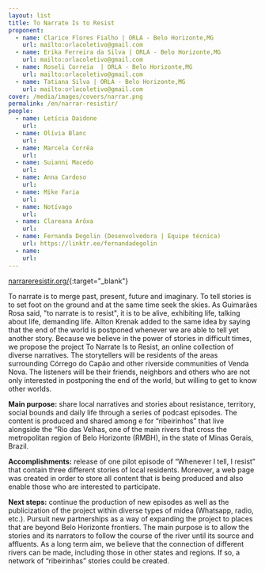 ```yaml
---
layout: list
title: To Narrate Is to Resist
proponent:
  - name: Clarice Flores Fialho | ORLA - Belo Horizonte,MG
    url: mailto:orlacoletivo@gmail.com
  - name: Erika Ferreira da Silva | ORLA - Belo Horizonte,MG
    url: mailto:orlacoletivo@gmail.com
  - name: Roseli Correia  | ORLA - Belo Horizonte,MG
    url: mailto:orlacoletivo@gmail.com
  - name: Tatiana Silva | ORLA - Belo Horizonte,MG
    url: mailto:orlacoletivo@gmail.com
cover: /media/images/covers/narrar.png
permalink: /en/narrar-resistir/
people:
  - name: Letícia Daidone
    url: 
  - name: Olívia Blanc
    url: 
  - name: Marcela Corrêa
    url: 
  - name: Suianni Macedo
    url: 
  - name: Anna Cardoso
    url: 
  - name: Mike Faria
    url: 
  - name: Notívago
    url: 
  - name: Clareana Arôxa
    url: 
  - name: Fernanda Degolin (Desenvolvedora | Equipe técnica)
    url: https://linktr.ee/fernandadegolin
  - name: 
    url: 
---
```

  
[narrareresistir.org/](http://narrareresistir.org/){:target="_blank"}
  
To narrate is to merge past, present, future and imaginary. To tell stories is to set foot on the ground and at the same time seek the skies. As Guimarães Rosa said, "to narrate is to resist", it is to be alive, exhibiting life, talking about life, demanding life. Ailton Krenak added to the same idea by saying that the end of the world is postponed whenever we are able to tell yet another story. Because we believe in the power of stories in difficult times, we propose the project To Narrate Is to Resist, an online collection of diverse narratives. The storytellers will be residents of the areas surrounding Córrego do Capão and other riverside communities of Venda Nova. The listeners will be their friends, neighbors and others who are not only interested in postponing the end of the world, but willing to get to know other worlds. 
  
**Main purpose:** share local narratives and stories about resistance, territory, social bounds and daily life through a series of podcast episodes. The content is produced and shared among e for “ribeirinhos” that live alongside the “Rio das Velhas, one of the main rivers that cross the metropolitan region of Belo Horizonte (RMBH), in the state of Minas Gerais, Brazil.
  
**Accomplishments:** release of one pilot episode of “Whenever I tell, I resist” that contain three different stories of local residents. Moreover, a web page was created in order to store all content that is being produced and also enable those who are interested to participate.
  
**Next steps:** continue the production of new episodes as well as the publicization of the project within diverse types of midea (Whatsapp, radio, etc.). Pursuit new partnerships as a way of expanding the project to places that are beyond Belo Horizonte frontiers. The main purpose is to allow the stories and its narrators to follow the course of the river until its source and affluents. As a long term aim, we believe that the connection of different rivers can be made, including those in other states and regions. If so, a network of “ribeirinhas” stories could be created.